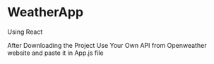 # WeatherApp
Using React

After Downloading the Project Use Your Own API from Openweather website and paste it in App.js file
